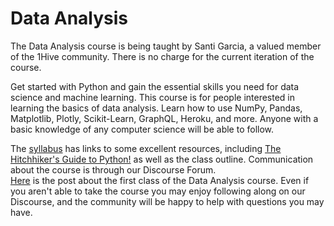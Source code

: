 # Data Analysis

The Data Analysis course is being taught by Santi Garcia, a valued member of the 1Hive community. There is no charge for the current iteration of the course.

Get started with Python and gain the essential skills you need for data science and machine learning. This course is for people interested in learning the basics of data analysis. Learn how to use NumPy, Pandas, Matplotlib, Plotly, Scikit-Learn, GraphQL, Heroku, and more. Anyone with a basic knowledge of any computer science will be able to follow.

The [syllabus](https://www.notion.so/Python-Data-Science-Course-Syllabus-a30c413bf8de42d2ba4fc0316dd66b69) has links to some excellent resources, including [The Hitchhiker's Guide to Python!](https://docs.python-guide.org/) as well as the class outline. Communication about the course is through our Discourse Forum.\
[Here](https://forum.1hive.org/t/morphosis-data-science-course-lecture-1-python-environment/1875) is the post about the first class of the Data Analysis course. Even if you aren't able to take the course you may enjoy following along on our Discourse, and the community will be happy to help with questions you may have.
